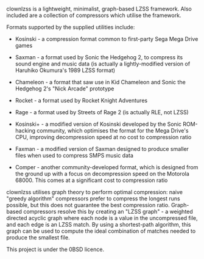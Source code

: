 clownlzss is a lightweight, minimalist, graph-based LZSS framework.
Also included are a collection of compressors which utilise the framework.

Formats supported by the supplied utilities include:

* Kosinski - a compression format common to first-party Sega Mega Drive games

* Saxman - a format used by Sonic the Hedgehog 2, to compress its sound engine
  and music data (is actually a lightly-modified version of Haruhiko Okumura's
  1989 LZSS format)

* Chameleon - a format that saw use in Kid Chameleon and Sonic the Hedgehog 2's
  "Nick Arcade" prototype

* Rocket - a format used by Rocket Knight Adventures

* Rage - a format used by Streets of Rage 2 (is actually RLE, not LZSS)

* Kosinski+ - a modified version of Kosinski developed by the Sonic ROM-hacking
  community, which optimises the format for the Mega Drive's CPU, improving
  decompression speed at no cost to compression ratio

* Faxman - a modified version of Saxman designed to produce smaller files when
  used to compress SMPS music data

* Comper - another community-developed format, which is designed from the
  ground up with a focus on decompression speed on the Motorola 68000. This
  comes at a significant cost to compression ratio

clownlzss utilises graph theory to perform optimal compression: naive "greedy
algorithm" compressors prefer to compress the longest runs possible, but this
does not guarantee the best compression ratio. Graph-based compressors resolve
this by creating an "LZSS graph" - a weighted directed acyclic graph where each
node is a value in the uncompressed file, and each edge is an LZSS match. By
using a shortest-path algorithm, this graph can be used to compute the ideal
combination of matches needed to produce the smallest file.

This project is under the 0BSD licence.
